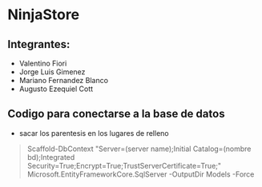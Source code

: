 # NinjaStore

## Integrantes:
- Valentino Fiori
- Jorge Luis Gimenez
- Mariano Fernandez Blanco
- Augusto Ezequiel Cott

## Codigo para conectarse a la base de datos 
- sacar los parentesis en los lugares de relleno

>Scaffold-DbContext "Server=(server name);Initial Catalog=(nombre bd);Integrated Security=True;Encrypt=True;TrustServerCertificate=True;" Microsoft.EntityFrameworkCore.SqlServer -OutputDir Models -Force




